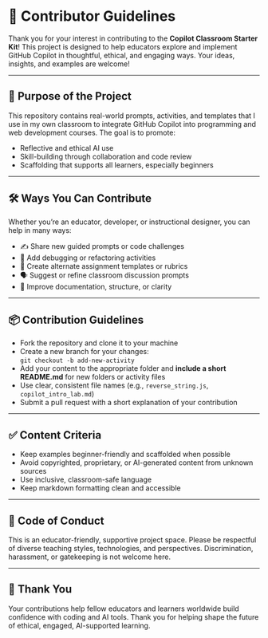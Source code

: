 # 🌟 Contributor Guidelines

Thank you for your interest in contributing to the **Copilot Classroom Starter Kit**! This project is designed to help educators explore and implement GitHub Copilot in thoughtful, ethical, and engaging ways. Your ideas, insights, and examples are welcome!

---

## 🧭 Purpose of the Project

This repository contains real-world prompts, activities, and templates that I use in my own classroom to integrate GitHub Copilot into programming and web development courses. The goal is to promote:
- Reflective and ethical AI use
- Skill-building through collaboration and code review
- Scaffolding that supports all learners, especially beginners

---

## 🛠️ Ways You Can Contribute

Whether you’re an educator, developer, or instructional designer, you can help in many ways:
- ✍️ Share new guided prompts or code challenges
- 🧪 Add debugging or refactoring activities
- 🧰 Create alternate assignment templates or rubrics
- 🗣️ Suggest or refine classroom discussion prompts
- 📄 Improve documentation, structure, or clarity

---

## 📦 Contribution Guidelines

- Fork the repository and clone it to your machine
- Create a new branch for your changes:  
  `git checkout -b add-new-activity`
- Add your content to the appropriate folder and **include a short README.md** for new folders or activity files
- Use clear, consistent file names (e.g., `reverse_string.js`, `copilot_intro_lab.md`)
- Submit a pull request with a short explanation of your contribution

---

## ✅ Content Criteria

- Keep examples beginner-friendly and scaffolded when possible
- Avoid copyrighted, proprietary, or AI-generated content from unknown sources
- Use inclusive, classroom-safe language
- Keep markdown formatting clean and accessible

---

## 🤝 Code of Conduct

This is an educator-friendly, supportive project space. Please be respectful of diverse teaching styles, technologies, and perspectives. Discrimination, harassment, or gatekeeping is not welcome here.

---

## 🙌 Thank You

Your contributions help fellow educators and learners worldwide build confidence with coding and AI tools. Thank you for helping shape the future of ethical, engaged, AI-supported learning.

